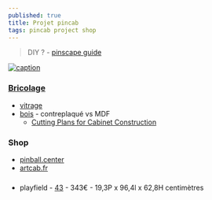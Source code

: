 ```yaml
---
published: true
title: Projet pincab
tags: pincab project shop
---
```

> DIY ? - [pinscape guide](http://mjrnet.org/pinscape/BuildGuideV2/BuildGuide.php)

[![caption](http://mjrnet.org/pinscape/BuildGuideV2/cover.png)](http://mjrnet.org/pinscape/BuildGuideV2/BuildGuide.php)

### [Bricolage](https://www.pincabpassion.net/f85p240-bricolage)
- [vitrage](https://www.pincabpassion.net/t3768-les-differents-vitrages)
- [bois](https://www.pincabpassion.net/t11172-resolu-quel-bois-pour-mon-pincab) - contreplaqué vs MDF
	- [Cutting Plans for Cabinet Construction](http://mjrnet.org/pinscape/BuildGuideV2/BuildGuide.php?sid=plywoodCuttingPlans#singleSheetPlan)

### Shop
- [pinball.center](https://www.pinball.center/en/)
- [artcab.fr](https://www.artcab.fr/)

### 
- playfield - [43](https://www.amazon.fr/LG-43UQ75-Smart-2022-Gris/dp/B09XXWDS3H/ref=sr_1_1?__mk_fr_FR=%C3%85M%C3%85%C5%BD%C3%95%C3%91&crid=1IFDZ6NHFYGMJ&keywords=ecran+43+pouces+4k+LG&qid=1695069390&refinements=p_n_feature_fourteen_browse-bin%3A28239810031%2Cp_89%3ALG&rnid=1680780031&s=home-theater&sprefix=ecran+43+pouces+4k+lg%2Caps%2C81&sr=1-1) - 343€ - 19,3P x 96,4l x 62,8H centimètres
